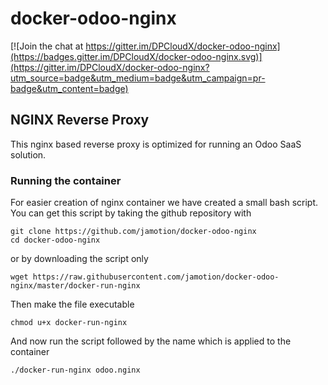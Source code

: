 docker-odoo-nginx
=================

[![Join the chat at https://gitter.im/DPCloudX/docker-odoo-nginx](https://badges.gitter.im/DPCloudX/docker-odoo-nginx.svg)](https://gitter.im/DPCloudX/docker-odoo-nginx?utm_source=badge&utm_medium=badge&utm_campaign=pr-badge&utm_content=badge)

NGINX Reverse Proxy
-------------------

This nginx based reverse proxy is optimized for running an Odoo SaaS solution.

### Running the container

For easier creation of nginx container we have created a small bash script.
You can get this script by taking the github repository with

    git clone https://github.com/jamotion/docker-odoo-nginx
    cd docker-odoo-nginx

or by downloading the script only

    wget https://raw.githubusercontent.com/jamotion/docker-odoo-nginx/master/docker-run-nginx

Then make the file executable

    chmod u+x docker-run-nginx

And now run the script followed by the name which is applied to the container

    ./docker-run-nginx odoo.nginx
